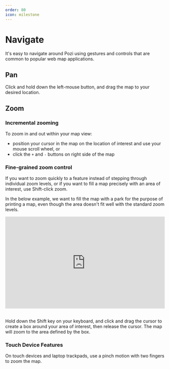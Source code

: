 ```yaml
---
order: 80
icon: milestone
---
```


# Navigate

It's easy to navigate around Pozi using gestures and controls that are common to popular web map applications.

## Pan

Click and hold down the left-mouse button, and drag the map to your desired location.

## Zoom

### Incremental zooming

To zoom in and out within your map view:

* position your cursor in the map on the location of interest and use your mouse scroll wheel, or
* click the `+` and `-` buttons on right side of the map

### Fine-grained zoom control

If you want to zoom quickly to a feature instead of stepping through individual zoom levels, or if you want to fill a map precisely with an area of interest, use Shift-click zoom.

In the below example, we want to fill the map with a park for the purpose of printing a map, even though the area doesn't fit well with the standard zoom levels.

<div style="position: relative; padding-bottom: calc(48.979166666666664% + 44px); height: 0;"><iframe src="https://app.supademo.com/embed/UXkUK0r-gTdgg0id3_QGO" frameborder="0" webkitallowfullscreen mozallowfullscreen allowfullscreen style="position: absolute; top: 0; left: 0; width: 100%; height: 100%;"></iframe></div>

</br>

Hold down the Shift key on your keyboard, and click and drag the cursor to create a box around your area of interest, then release the cursor. The map will zoom to the area defined by the box.

### Touch Device Features

On touch devices and laptop trackpads, use a pinch motion with two fingers to zoom the map.
